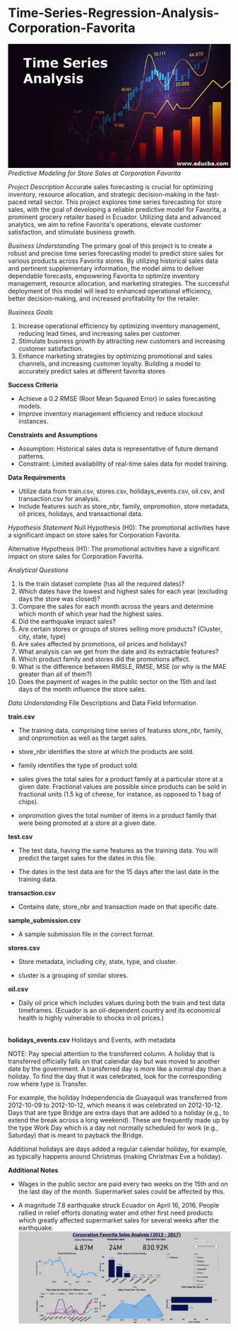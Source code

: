# Time-Series-Regression-Analysis-Corporation-Favorita
![alt text](image.png)
*Predictive Modeling for Store Sales at Corporation Favorita*

*Project Description*
Accurate sales forecasting is crucial for optimizing inventory, resource allocation, and strategic decision-making in the fast-paced retail sector. This project explores time series forecasting for store sales, with the goal of developing a reliable predictive model for Favorita, a prominent grocery retailer based in Ecuador. Utilizing data and advanced analytics, we aim to refine Favorita's operations, elevate customer satisfaction, and stimulate business growth.

*Business Understanding*
The primary goal of this project is to create a robust and precise time series forecasting model to predict store sales for various products across Favorita stores. By utilizing historical sales data and pertinent supplementary information, the model aims to deliver dependable forecasts, empowering Favorita to optimize inventory management, resource allocation, and marketing strategies. The successful deployment of this model will lead to enhanced operational efficiency, better decision-making, and increased profitability for the retailer.

 *Business Goals*
1. Increase operational efficiency by optimizing inventory management, reducing lead times, and increasing sales per customer.
2. Stimulate business growth by attracting new customers and increasing customer satisfaction.
3. Enhance marketing strategies by optimizing promotional and sales channels, and increasing customer loyalty.
Building a model to accurately predict sales at different favorita stores

 **Success Criteria**
- Achieve a 0.2 RMSE (Root Mean Squared Error) in sales forecasting models.
- Improve inventory management efficiency and reduce stockout instances.

 **Constraints and Assumptions**
- Assumption: Historical sales data is representative of future demand patterns.
- Constraint: Limited availability of real-time sales data for model training.

 **Data Requirements**
- Utilize data from train.csv, stores.csv, holidays_events.csv, oil.csv, and transaction.csv for analysis.
- Include features such as store_nbr, family, onpromotion, store metadata, oil prices, holidays, and transactional data.

*Hypothesis Statement*
Null Hypothesis (H0): The promotional activities have a significant impact on store sales for Corporation Favorita.

Alternative Hypothesis (H1): The promotional activities have a significant impact on store sales for Corporation Favorita.

*Analytical Questions*
1. Is the train dataset complete (has all the required dates)?
2. Which dates have the lowest and highest sales for each year (excluding days the store was closed)?
3. Compare the sales for each month across the years and determine which month of which year had the highest sales.
4. Did the earthquake impact sales?
5. Are certain stores or groups of stores selling more products? (Cluster, city, state, type)
6. Are sales affected by promotions, oil prices and holidays?
7. What analysis can we get from the date and its extractable features?
8. Which product family and stores did the promotions affect.
9. What is the difference between RMSLE, RMSE, MSE (or why is the MAE greater than all of them?)
10. Does the payment of wages in the public sector on the 15th and last days of the month influence the store sales.

*Data Understanding*
File Descriptions and Data Field Information

**train.csv**

- The training data, comprising time series of features store_nbr, family, and onpromotion as well as the target sales.

- store_nbr identifies the store at which the products are sold.

- family identifies the type of product sold.

- sales gives the total sales for a product family at a particular store at a given date. Fractional values are possible since products can be sold in fractional units (1.5 kg of cheese, for instance, as opposed to 1 bag of chips).

- onpromotion gives the total number of items in a product family that were being promoted at a store at a given date.

**test.csv**

- The test data, having the same features as the training data. You will predict the target sales for the dates in this file.

- The dates in the test data are for the 15 days after the last date in the training data.

**transaction.csv**

- Contains date, store_nbr and transaction made on that specific date.

**sample_submission.csv**

- A sample submission file in the correct format.

**stores.csv**

- Store metadata, including city, state, type, and cluster.

- cluster is a grouping of similar stores.

**oil.csv**

- Daily oil price which includes values during both the train and test data timeframes. (Ecuador is an oil-dependent country and its economical health is highly vulnerable to shocks in oil prices.)

###### 
**holidays_events.csv**
Holidays and Events, with metadata

NOTE: Pay special attention to the transferred column. A holiday that is transferred officially falls on that calendar day but was moved to another date by the government. A transferred day is more like a normal day than a holiday. To find the day that it was celebrated, look for the corresponding row where type is Transfer.

For example, the holiday Independencia de Guayaquil was transferred from 2012-10-09 to 2012-10-12, which means it was celebrated on 2012-10-12. Days that are type Bridge are extra days that are added to a holiday (e.g., to extend the break across a long weekend). These are frequently made up by the type Work Day which is a day not normally scheduled for work (e.g., Saturday) that is meant to payback the Bridge.

Additional holidays are days added a regular calendar holiday, for example, as typically happens around Christmas (making Christmas Eve a holiday).

**Additional Notes**

- Wages in the public sector are paid every two weeks on the 15th and on the last day of the month. Supermarket sales could be affected by this.

- A magnitude 7.8 earthquake struck Ecuador on April 16, 2016. People rallied in relief efforts donating water and other first need products which greatly affected supermarket sales for several weeks after the earthquake.
![alt text](image-1.png)
